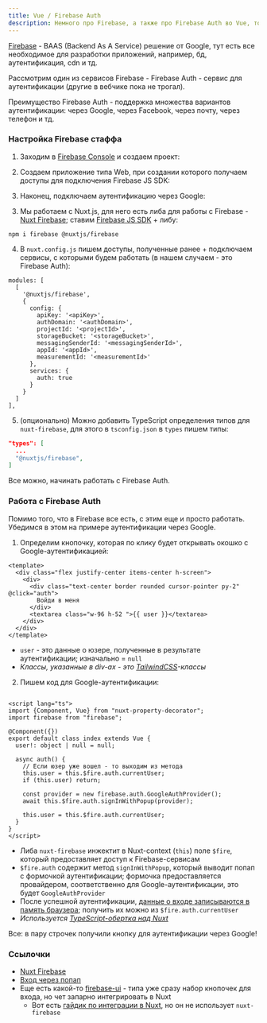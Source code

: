 ```yaml
---
title: Vue / Firebase Auth
description: Немного про Firebase, а также про Firebase Auth во Vue, точнее в Nuxt
---
```


[Firebase](https://firebase.google.com/) - BAAS (Backend As A Service) решение от Google, тут есть все необходимое для разработки приложений, например, бд, аутентификация, cdn и тд.

Рассмотрим один из сервисов Firebase - Firebase Auth - сервис для аутентификации (другие в вебчике пока не трогал).

Преимущество Firebase Auth - поддержка множества вариантов аутентификации: через Google, через Facebook, через почту, через телефон и тд.

### Настройка Firebase стаффа 

1. Заходим в [Firebase Console](https://console.firebase.google.com/) и создаем проект:

<new-img-row>
  <img-slide src="/images/dev/vue/firebase/project-creation-1.png" alt="Firebase Console"></img-slide>
  <img-slide src="/images/dev/vue/firebase/project-creation-2.png" alt="Обзываем проект"></img-slide>
  <img-slide src="/images/dev/vue/firebase/project-creation-3.png" alt="Подключаем Google Analytics"></img-slide>
  <img-slide src="/images/dev/vue/firebase/project-creation-4.png" alt="Выбираем дефолтовый GA-акк"></img-slide>
</new-img-row>

2. Создаем приложение типа Web, при создании которого получаем доступы для подключения Firebase JS SDK:

<new-img-row>
  <img-slide src="/images/dev/vue/firebase/web-app-creation-1.png" alt="Обзываем приложение"></img-slide>
  <img-slide src="/images/dev/vue/firebase/web-app-creation-2.png" alt="Получаем доступы"></img-slide>
</new-img-row>

3. Наконец, подключаем аутентификацию через Google:

<new-img-row>
  <img-slide src="/images/dev/vue/firebase/auth-panel.png" alt="Панель провайдеров аутентификации"></img-slide>
</new-img-row>



3. Мы работаем с Nuxt.js, для него есть либа для работы с Firebase - [Nuxt Firebase](https://firebase.nuxtjs.org/); ставим [Firebase JS SDK](https://firebase.google.com/docs/reference/js) + либу:

```
npm i firebase @nuxtjs/firebase
```


4. В `nuxt.config.js` пишем доступы, полученные ранее + подключаем сервисы, с которыми будем работать (в нашем случаем - это Firebase Auth):

```
modules: [
  [
    '@nuxtjs/firebase',
    {
      config: {
        apiKey: '<apiKey>',
        authDomain: '<authDomain>',
        projectId: '<projectId>',
        storageBucket: '<storageBucket>',
        messagingSenderId: '<messagingSenderId>',
        appId: '<appId>',
        measurementId: '<measurementId>'
      },
      services: {
        auth: true
      }
    }
  ]
],
```

5. (опционально) Можно добавить TypeScript определения типов для `nuxt-firebase`, для этого в `tsconfig.json` в `types` пишем типы:

```json
"types": [
  ...
  "@nuxtjs/firebase",
]
```

Все можно, начинать работать с Firebase Auth.

### Работа с Firebase Auth

Помимо того, что в Firebase все есть, с этим еще и просто работать. Убедимся в этом на примере аутентификации через Google.

1. Определим кнопочку, которая по клику будет открывать окошко с Google-аутентификацией:

```vue
<template>
  <div class="flex justify-center items-center h-screen">
    <div>
      <div class="text-center border rounded cursor-pointer py-2" @click="auth">
        Войди в меня
      </div>
      <textarea class="w-96 h-52 ">{{ user }}</textarea>
    </div>
  </div>
</template>
```

  - `user` - это данные о юзере, полученные в результате аутентификации; изначально = `null`
  - *Классы, указанные в div-ах - это [TailwindCSS](https://tailwindcss.com/)-классы*

2. Пишем код для Google-аутентификации:

```vue

<script lang="ts">
import {Component, Vue} from "nuxt-property-decorator";
import firebase from "firebase";

@Component({})
export default class index extends Vue {
  user!: object | null = null;

  async auth() {
    // Если юзер уже вошел - то выходим из метода
    this.user = this.$fire.auth.currentUser;
    if (this.user) return;
  
    const provider = new firebase.auth.GoogleAuthProvider();
    await this.$fire.auth.signInWithPopup(provider);
    
    this.user = this.$fire.auth.currentUser;
  }
}
</script>
```
  
  - Либа `nuxt-firebase` инжектит в Nuxt-context (`this`) поле `$fire`, который предоставляет доступ к Firebase-сервисам
  - `$fire.auth` содержит метод `signInWithPopup`, который выводит попап с формочкой аутентификации; формочка предоставляется провайдером, соответственно для Google-аутентификации, это будет `GoogleAuthProvider` 
  - После успешной аутентификации, [данные о входе записываются в память браузера](https://firebase.google.com/docs/auth/web/auth-state-persistence); получить их можно из `$fire.auth.currentUser`
  - *Используется [TypeScript-обертка над Nuxt](https://github.com/nuxt-community/nuxt-property-decorator)* 
  
Все: в пару строчек получили кнопку для аутентификации через Google!


### Ссылочки

- [Nuxt Firebase](https://firebase.nuxtjs.org/)
- [Вход через попап](https://dev.to/thomas_ph35/google-login-with-firebase-and-nuxt-31kk)
- Еще есть какой-то [firebase-ui](https://firebase.google.com/docs/auth/web/firebaseui) - типа уже сразу набор кнопочек для входа, но чет запарно интегрировать в Nuxt
  - Вот есть [гайдик по интеграции в Nuxt](https://www.reddit.com/r/Nuxt/comments/9ja4jt/firebaseui_in_nuxt/), но он не использует `nuxt-firebase`
  
